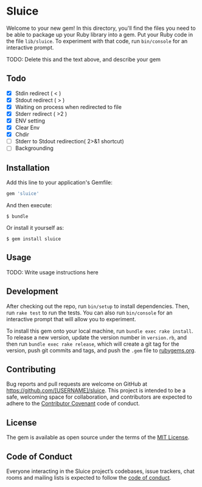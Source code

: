 # Sluice

Welcome to your new gem! In this directory, you'll find the files you need to be able to package up your Ruby library into a gem. Put your Ruby code in the file `lib/sluice`. To experiment with that code, run `bin/console` for an interactive prompt.

TODO: Delete this and the text above, and describe your gem

## Todo

* [x] Stdin redirect ( < )
* [x] Stdout redirect ( > )
* [x] Waiting on process when redirected to file
* [x] Stderr redirect ( >2 )
* [x] ENV setting
* [x] Clear Env
* [x] Chdir
* [ ] Stderr to Stdout redirection( 2>&1 shortcut)
* [ ] Backgrounding

## Installation

Add this line to your application's Gemfile:

```ruby
gem 'sluice'
```

And then execute:

    $ bundle

Or install it yourself as:

    $ gem install sluice

## Usage

TODO: Write usage instructions here

## Development

After checking out the repo, run `bin/setup` to install dependencies. Then, run `rake test` to run the tests. You can also run `bin/console` for an interactive prompt that will allow you to experiment.

To install this gem onto your local machine, run `bundle exec rake install`. To release a new version, update the version number in `version.rb`, and then run `bundle exec rake release`, which will create a git tag for the version, push git commits and tags, and push the `.gem` file to [rubygems.org](https://rubygems.org).

## Contributing

Bug reports and pull requests are welcome on GitHub at https://github.com/[USERNAME]/sluice. This project is intended to be a safe, welcoming space for collaboration, and contributors are expected to adhere to the [Contributor Covenant](http://contributor-covenant.org) code of conduct.

## License

The gem is available as open source under the terms of the [MIT License](https://opensource.org/licenses/MIT).

## Code of Conduct

Everyone interacting in the Sluice project’s codebases, issue trackers, chat rooms and mailing lists is expected to follow the [code of conduct](https://github.com/[USERNAME]/sluice/blob/master/CODE_OF_CONDUCT.md).
